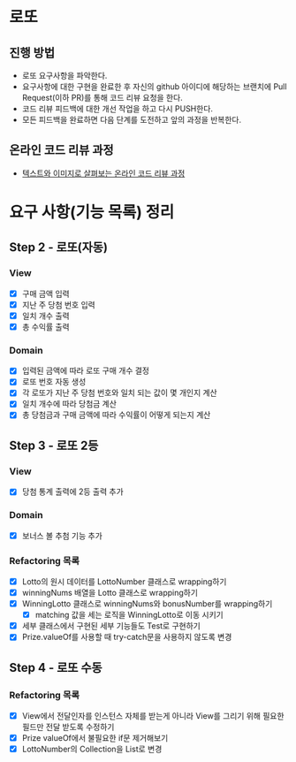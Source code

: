# 로또
## 진행 방법
* 로또 요구사항을 파악한다.
* 요구사항에 대한 구현을 완료한 후 자신의 github 아이디에 해당하는 브랜치에 Pull Request(이하 PR)를 통해 코드 리뷰 요청을 한다.
* 코드 리뷰 피드백에 대한 개선 작업을 하고 다시 PUSH한다.
* 모든 피드백을 완료하면 다음 단계를 도전하고 앞의 과정을 반복한다.

## 온라인 코드 리뷰 과정
* [텍스트와 이미지로 살펴보는 온라인 코드 리뷰 과정](https://github.com/next-step/nextstep-docs/tree/master/codereview)

# 요구 사항(기능 목록) 정리
## Step 2 - 로또(자동)
### View
- [X] 구매 금액 입력
- [X] 지난 주 당첨 번호 입력
- [X] 일치 개수 출력
- [X] 총 수익률 출력
### Domain
- [X] 입력된 금액에 따라 로또 구매 개수 결정
- [X] 로또 번호 자동 생성
- [X] 각 로또가 지난 주 당첨 번호와 일치 되는 값이 몇 개인지 계산
- [X] 일치 개수에 따라 당첨금 계산
- [X] 총 당첨금과 구매 금액에 따라 수익률이 어떻게 되는지 계산

## Step 3 - 로또 2등
### View
- [X] 당첨 통계 출력에 2등 출력 추가
### Domain
- [X] 보너스 볼 추첨 기능 추가
### Refactoring 목록
- [X] Lotto의 원시 데이터를 LottoNumber 클래스로 wrapping하기
- [X] winningNums 배열을 Lotto 클래스로 wrapping하기
- [X] WinningLotto 클래스로 winningNums와 bonusNumber를 wrapping하기
  - [X] matching 값을 세는 로직을 WinningLotto로 이동 시키기
- [X] 세부 클래스에서 구현된 세부 기능들도 Test로 구현하기
- [X] Prize.valueOf를 사용할 때 try-catch문을 사용하지 않도록 변경

## Step 4 - 로또 수동
### Refactoring 목록
- [X] View에서 전달인자를 인스턴스 자체를 받는게 아니라 View를 그리기 위해 필요한 필드만 전달 받도록 수정하기
- [X] Prize valueOf에서 불필요한 if문 제거해보기
- [X] LottoNumber의 Collection을 List로 변경